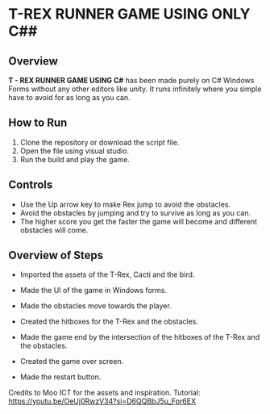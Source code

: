 # T-REX RUNNER GAME USING ONLY C##

## Overview
**T - REX RUNNER GAME USING C#** has been made purely on C# Windows Forms without any other editors like unity. It runs infinitely where you simple have to avoid for as long as you can.

## How to Run
1. Clone the repository or download the script file.
2. Open the file using visual studio.
3. Run the build and play the game.
   

## Controls
- Use the Up arrow key to make Rex jump to avoid the obstacles.
- Avoid the obstacles by jumping and try to survive as long as you can.
- The higher score you get the faster the game will become and different obstacles will come.



## Overview of Steps




- Imported the assets of the T-Rex, Cacti and the bird.
- Made the UI of the game in Windows forms.
- Made the obstacles move towards the player.
- Created the hitboxes for the T-Rex and the obstacles.
- Made the game end by the intersection of the hitboxes of the T-Rex and the obstacles.

- Created the game over screen.
- Made the restart button.



Credits to Moo ICT for the assets and inspiration.
Tutorial:
https://youtu.be/OeUj0RwzV34?si=D6QQBbJ5u_Fpr6EX
